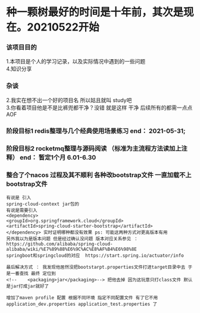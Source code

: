 # 种一颗树最好的时间是十年前，其次是现在。20210522开始

### 该项目目的
1.本项目是个人的学习记录，以及实际情况中遇到的一些问题 </br>
4.知识分享

### 杂谈
2.我实在想不出一个好的项目名 所以姑且就叫 study吧 </br>
3.你看着项目他是不是比裤兜都干净？没错 就是这样 干净 后续所有的都需一点点 AOF </br>

### 阶段目标1 redis整理与几个经典使用场景练习  end： 2021-05-31;

### 阶段目标2 rocketmq整理与源码阅读 （标准为主流程方法读加上注释） end： 暂定1个月 6.01-6.30

### 整合了个nacos 过程及其不顺利 各种改bootstrap文件 一直加载不上bootstrap文件  
```
有说是 引入
spring-cloud-context jar包的
有说是需要引入
<dependency>
<groupId>org.springframework.cloud</groupId>
<artifactId>spring-cloud-starter-bootstrap</artifactId>
</dependency> 实时证明哪种都没有效果 ps: 可能这两种方式对更高版本有用
另外我以为是版本问题 但是经过确认没问题 版本对应关系参见 ： https://github.com/alibaba/spring-cloud-alibaba/wiki/%E7%89%88%E6%9C%AC%E8%AF%B4%E6%98%8E
springboot和springcloud的对应  https://start.spring.io/actuator/info

```

```
最后解决方式 ： 我发现他居然没把bootstarpt.properties文件打进target目录中去 于是一番查找 最终 定位到 
<!--    <packaging>jar</packaging>--> 把他去掉 因为这玩意只打class文件 默认是jar打成jar就好了
```

```
增加了maven profile 配置 根据不同环境 指定不同配置文件 有了它不用 application_dev.properties application_test.properties 了
```


